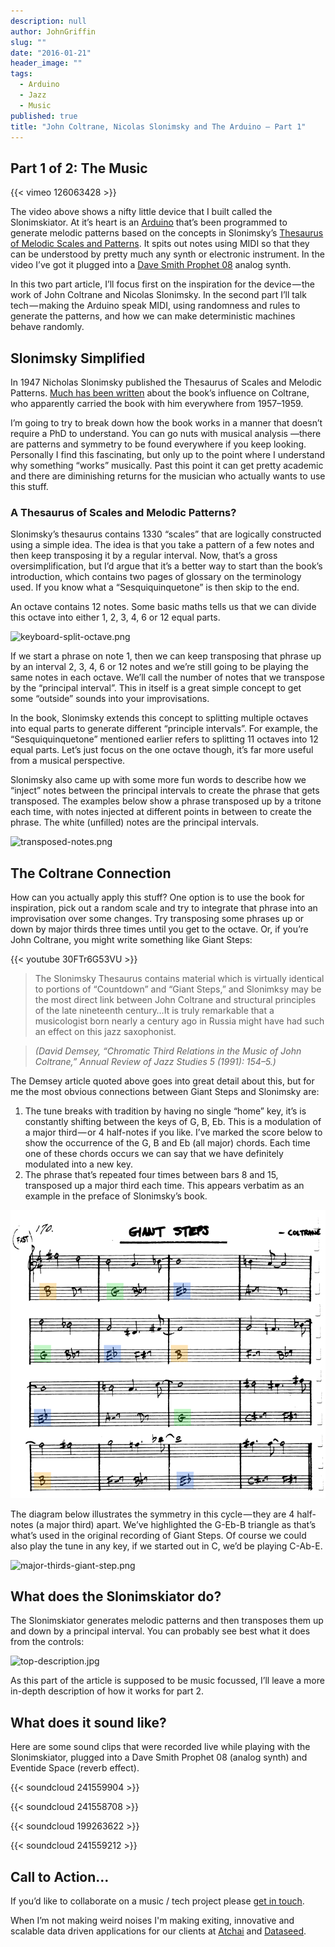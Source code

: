 ```yaml
---
description: null
author: JohnGriffin
slug: ""
date: "2016-01-21"
header_image: ""
tags: 
  - Arduino
  - Jazz
  - Music
published: true
title: "John Coltrane, Nicolas Slonimsky and The Arduino — Part 1"
---
```


## Part 1 of 2: The Music

{{< vimeo 126063428 >}}
<br>

The video above shows a nifty little device that I built called the Slonimskiator. At it’s heart is an [Arduino](https://www.arduino.cc/) that’s been programmed to generate melodic patterns based on the concepts in Slonimsky’s [Thesaurus of Melodic Scales and Patterns](http://www.amazon.com/Thesaurus-Scales-Melodic-Patterns-Text/dp/082561449X). It spits out notes using MIDI so that they can be understood by pretty much any synth or electronic instrument. In the video I’ve got it plugged into a [Dave Smith Prophet 08](http://www.davesmithinstruments.com/product/prophet-08-keyboard-2/) analog synth.

In this two part article, I’ll focus first on the inspiration for the device — the work of John Coltrane and Nicolas Slonimsky. In the second part I’ll talk tech — making the Arduino speak MIDI, using randomness and rules to generate the patterns, and how we can make deterministic machines behave randomly.

## Slonimsky Simplified

In 1947 Nicholas Slonimsky published the Thesaurus of Scales and Melodic Patterns. [Much has been written](http://digital.library.unt.edu/ark:/67531/metadc4348/m2/1/high_res_d/dissertation.pdf) about the book’s influence on Coltrane, who apparently carried the book with him everywhere from 1957–1959.

I’m going to try to break down how the book works in a manner that doesn’t require a PhD to understand. You can go nuts with musical analysis —there are patterns and symmetry to be found everywhere if you keep looking. Personally I find this fascinating, but only up to the point where I understand why something “works” musically. Past this point it can get pretty academic and there are diminishing returns for the musician who actually wants to use this stuff.

### A Thesaurus of Scales and Melodic Patterns?

Slonimsky’s thesaurus contains 1330 “scales” that are logically constructed using a simple idea. The idea is that you take a pattern of a few notes and then keep transposing it by a regular interval. Now, that’s a gross oversimplification, but I’d argue that it’s a better way to start than the book’s introduction, which contains two pages of glossary on the terminology used. If you know what a “Sesquiquinquetone” is then skip to the end.

An octave contains 12 notes. Some basic maths tells us that we can divide this octave into either 1, 2, 3, 4, 6 or 12 equal parts.

![keyboard-split-octave.png](/images/keyboard-split-octave.png)

If we start a phrase on note 1, then we can keep transposing that phrase up by an interval 2, 3, 4, 6 or 12 notes and we’re still going to be playing the same notes in each octave. We’ll call the number of notes that we transpose by the “principal interval”. This in itself is a great simple concept to get some “outside” sounds into your improvisations.

In the book, Slonimsky extends this concept to splitting multiple octaves into equal parts to generate different “principle intervals”. For example, the “Sesquiquinquetone” mentioned earlier refers to splitting 11 octaves into 12 equal parts. Let’s just focus on the one octave though, it’s far more useful from a musical perspective.

Slonimsky also came up with some more fun words to describe how we “inject” notes between the principal intervals to create the phrase that gets transposed. The examples below show a phrase transposed up by a tritone each time, with notes injected at different points in between to create the phrase. The white (unfilled) notes are the principal intervals.

![transposed-notes.png](/images/transposed-notes.png)

## The Coltrane Connection

How can you actually apply this stuff? One option is to use the book for inspiration, pick out a random scale and try to integrate that phrase into an improvisation over some changes. Try transposing some phrases up or down by major thirds three times until you get to the octave. Or, if you’re John Coltrane, you might write something like Giant Steps:

{{< youtube 30FTr6G53VU >}}
<br>

> The Slonimsky Thesaurus contains material which is virtually identical to portions of “Countdown” and “Giant Steps,” and Slonimksy may be the most direct link between John Coltrane and structural principles of the late nineteenth century…It is truly remarkable that a musicologist born nearly a century ago in Russia might have had such an effect on this jazz saxophonist.
        
> <em>(David Demsey, “Chromatic Third Relations in the Music of John Coltrane,” Annual Review of Jazz Studies 5 (1991): 154–5.)</em>

The Demsey article quoted above goes into great detail about this, but for me the most obvious connections between Giant Steps and Slonimsky are:

1. The tune breaks with tradition by having no single “home” key, it’s is constantly shifting between the keys of G, B, Eb. This is a modulation of a major third — or 4 half-notes if you like. I’ve marked the score below to show the occurrence of the G, B and Eb (all major) chords. Each time one of these chords occurs we can say that we have definitely modulated into a new key.
2. The phrase that’s repeated four times between bars 8 and 15, transposed up a major third each time. This appears verbatim as an example in the preface of Slonimsky’s book.

![giant-steps-keys.png](/images/giant-steps-keys.png)

The diagram below illustrates the symmetry in this cycle — they are 4 half-notes (a major third) apart. We’ve highlighted the G-Eb-B triangle as that’s what’s used in the original recording of Giant Steps. Of course we could also play the tune in any key, if we started out in C, we’d be playing C-Ab-E.

![major-thirds-giant-step.png](/images/major-thirds-giant-step.png)

## What does the Slonimskiator do?

The Slonimskiator generates melodic patterns and then transposes them up and down by a principal interval. You can probably see best what it does from the controls:

![top-description.jpg](/images/top-description.jpg)

As this part of the article is supposed to be music focussed, I’ll leave a more in-depth description of how it works for part 2.

## What does it sound like?

Here are some sound clips that were recorded live while playing with the Slonimskiator, plugged into a Dave Smith Prophet 08 (analog synth) and Eventide Space (reverb effect).

{{< soundcloud 241559904 >}}

{{< soundcloud 241558708 >}}

{{< soundcloud 199263622 >}}

{{< soundcloud 241559212 >}}

## Call to Action…

If you’d like to collaborate on a music / tech project please [get in touch](mailto:john@atchai.com).

When I’m not making weird noises I'm making exiting, innovative and scalable data driven applications for our clients at [Atchai](http://atchai.com/) and [Dataseed](https://getdataseed.com/).

